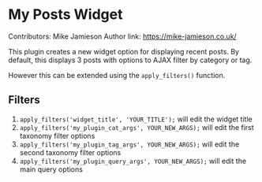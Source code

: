 # My Posts Widget

Contributors: Mike Jamieson
Author link: https://mike-jamieson.co.uk/

This plugin creates a new widget option for displaying recent posts. By default, this displays 3 posts with options to AJAX filter by category or tag.

However this can be extended using the `apply_filters()` function.

## Filters

1. `apply_filters('widget_title', 'YOUR_TITLE');` will edit the widget title
2. `apply_filters('my_plugin_cat_args', YOUR_NEW_ARGS);` will edit the first taxonomy filter options
3. `apply_filters('my_plugin_tag_args', YOUR_NEW_ARGS);` will edit the second taxonomy filter options
4. `apply_filters('my_plugin_query_args', YOUR_NEW_ARGS);` will edit the main query options

